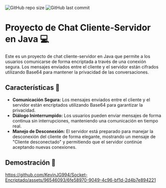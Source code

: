 ![GitHub repo size](https://img.shields.io/github/repo-size/KevinJG994/Socket-Encriptado)
![GitHub last commit](https://img.shields.io/github/last-commit/KevinJG994/Socket-Encriptado)


# Proyecto de Chat Cliente-Servidor en Java :computer:

Este es un proyecto de chat cliente-servidor en Java que permite a los usuarios comunicarse de forma encriptada a través de una conexión segura. Los mensajes enviados entre el cliente y el servidor están cifrados utilizando Base64 para mantener la privacidad de las conversaciones.

## Características 🌟
- **Comunicación Segura:** Los mensajes enviados entre el cliente y el servidor están encriptados utilizando Base64 para garantizar la privacidad.
- **Diálogo Ininterrumpido:** Los usuarios pueden enviar mensajes de forma continua sin interrupciones, manteniendo una comunicación en tiempo real.
- **Manejo de Desconexión:** El servidor está preparado para manejar la desconexión del cliente de forma elegante, mostrando un mensaje de "Cliente desconectado" y permitiendo que el servidor continúe aceptando nuevas conexiones.


## Demostración 🎥
https://github.com/KevinJG994/Socket-Encriptado/assets/96546093/6fe58970-9049-4c96-bf1d-2d4b7e894221

